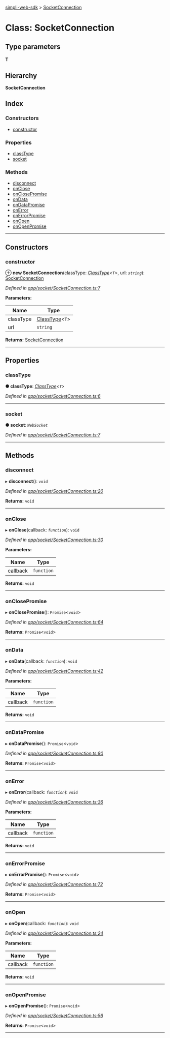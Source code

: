 [simpli-web-sdk](../README.md) > [SocketConnection](../classes/socketconnection.md)

# Class: SocketConnection

## Type parameters
#### T 
## Hierarchy

**SocketConnection**

## Index

### Constructors

* [constructor](socketconnection.md#constructor)

### Properties

* [classType](socketconnection.md#classtype)
* [socket](socketconnection.md#socket)

### Methods

* [disconnect](socketconnection.md#disconnect)
* [onClose](socketconnection.md#onclose)
* [onClosePromise](socketconnection.md#onclosepromise)
* [onData](socketconnection.md#ondata)
* [onDataPromise](socketconnection.md#ondatapromise)
* [onError](socketconnection.md#onerror)
* [onErrorPromise](socketconnection.md#onerrorpromise)
* [onOpen](socketconnection.md#onopen)
* [onOpenPromise](socketconnection.md#onopenpromise)

---

## Constructors

<a id="constructor"></a>

###  constructor

⊕ **new SocketConnection**(classType: *[ClassType](../#classtype)<`T`>*, url: *`string`*): [SocketConnection](socketconnection.md)

*Defined in [app/socket/SocketConnection.ts:7](https://github.com/simplitech/simpli-web-sdk/blob/a829314/src/app/socket/SocketConnection.ts#L7)*

**Parameters:**

| Name | Type |
| ------ | ------ |
| classType | [ClassType](../#classtype)<`T`> |
| url | `string` |

**Returns:** [SocketConnection](socketconnection.md)

___

## Properties

<a id="classtype"></a>

###  classType

**● classType**: *[ClassType](../#classtype)<`T`>*

*Defined in [app/socket/SocketConnection.ts:6](https://github.com/simplitech/simpli-web-sdk/blob/a829314/src/app/socket/SocketConnection.ts#L6)*

___
<a id="socket"></a>

###  socket

**● socket**: *`WebSocket`*

*Defined in [app/socket/SocketConnection.ts:7](https://github.com/simplitech/simpli-web-sdk/blob/a829314/src/app/socket/SocketConnection.ts#L7)*

___

## Methods

<a id="disconnect"></a>

###  disconnect

▸ **disconnect**(): `void`

*Defined in [app/socket/SocketConnection.ts:20](https://github.com/simplitech/simpli-web-sdk/blob/a829314/src/app/socket/SocketConnection.ts#L20)*

**Returns:** `void`

___
<a id="onclose"></a>

###  onClose

▸ **onClose**(callback: *`function`*): `void`

*Defined in [app/socket/SocketConnection.ts:30](https://github.com/simplitech/simpli-web-sdk/blob/a829314/src/app/socket/SocketConnection.ts#L30)*

**Parameters:**

| Name | Type |
| ------ | ------ |
| callback | `function` |

**Returns:** `void`

___
<a id="onclosepromise"></a>

###  onClosePromise

▸ **onClosePromise**(): `Promise`<`void`>

*Defined in [app/socket/SocketConnection.ts:64](https://github.com/simplitech/simpli-web-sdk/blob/a829314/src/app/socket/SocketConnection.ts#L64)*

**Returns:** `Promise`<`void`>

___
<a id="ondata"></a>

###  onData

▸ **onData**(callback: *`function`*): `void`

*Defined in [app/socket/SocketConnection.ts:42](https://github.com/simplitech/simpli-web-sdk/blob/a829314/src/app/socket/SocketConnection.ts#L42)*

**Parameters:**

| Name | Type |
| ------ | ------ |
| callback | `function` |

**Returns:** `void`

___
<a id="ondatapromise"></a>

###  onDataPromise

▸ **onDataPromise**(): `Promise`<`void`>

*Defined in [app/socket/SocketConnection.ts:80](https://github.com/simplitech/simpli-web-sdk/blob/a829314/src/app/socket/SocketConnection.ts#L80)*

**Returns:** `Promise`<`void`>

___
<a id="onerror"></a>

###  onError

▸ **onError**(callback: *`function`*): `void`

*Defined in [app/socket/SocketConnection.ts:36](https://github.com/simplitech/simpli-web-sdk/blob/a829314/src/app/socket/SocketConnection.ts#L36)*

**Parameters:**

| Name | Type |
| ------ | ------ |
| callback | `function` |

**Returns:** `void`

___
<a id="onerrorpromise"></a>

###  onErrorPromise

▸ **onErrorPromise**(): `Promise`<`void`>

*Defined in [app/socket/SocketConnection.ts:72](https://github.com/simplitech/simpli-web-sdk/blob/a829314/src/app/socket/SocketConnection.ts#L72)*

**Returns:** `Promise`<`void`>

___
<a id="onopen"></a>

###  onOpen

▸ **onOpen**(callback: *`function`*): `void`

*Defined in [app/socket/SocketConnection.ts:24](https://github.com/simplitech/simpli-web-sdk/blob/a829314/src/app/socket/SocketConnection.ts#L24)*

**Parameters:**

| Name | Type |
| ------ | ------ |
| callback | `function` |

**Returns:** `void`

___
<a id="onopenpromise"></a>

###  onOpenPromise

▸ **onOpenPromise**(): `Promise`<`void`>

*Defined in [app/socket/SocketConnection.ts:56](https://github.com/simplitech/simpli-web-sdk/blob/a829314/src/app/socket/SocketConnection.ts#L56)*

**Returns:** `Promise`<`void`>

___

